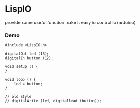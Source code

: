 # LispIO
provide some useful function make it easy to control io (arduino)

### Demo
````
#include <LispIO.h>

digitalOut led (13);
digitalIn button (12);

void setup () {
}

void loop () {
	led = button;
}

// old style
// digitalWrite (led, digitalRead (button));
   
````
